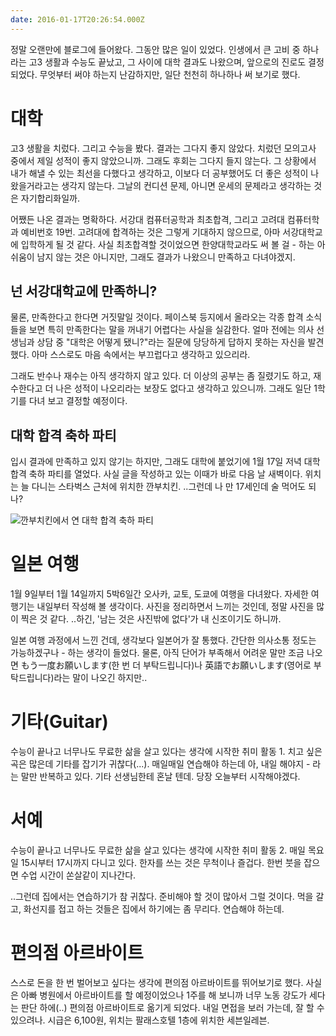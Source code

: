 ```yaml
---
date: 2016-01-17T20:26:54.000Z
---
```


<p>정말 오랜만에 블로그에 들어왔다. 그동안 많은 일이 있었다. 인생에서 큰 고비 중 하나라는 고3 생활과 수능도 끝났고, 그 사이에 대학 결과도 나왔으며, 앞으로의 진로도 결정되었다. 무엇부터 써야 하는지 난감하지만, 일단 천천히 하나하나 써 보기로 했다.</p>
<h1 id="">대학</h1>
<p>고3 생활을 치렀다. 그리고 수능을 봤다. 결과는 그다지 좋지 않았다. 치렀던 모의고사 중에서 제일 성적이 좋지 않았으니까. 그래도 후회는 그다지 들지 않는다. 그 상황에서 내가 해낼 수 있는 최선을 다했다고 생각하고, 이보다 더 공부했어도 더 좋은 성적이 나왔을거라고는 생각지 않는다. 그날의 컨디션 문제, 아니면 운세의 문제라고 생각하는 것은 자기합리화일까.</p>
<p>어쨌든 나온 결과는 명확하다. 서강대 컴퓨터공학과 최초합격, 그리고 고려대 컴퓨터학과 예비번호 19번. 고려대에 합격하는 것은 그렇게 기대하지 않으므로, 아마 서강대학교에 입학하게 될 것 같다. 사실 최초합격할 것이었으면 한양대학교라도 써 볼 걸 - 하는 아쉬움이 남지 않는 것은 아니지만, 그래도 결과가 나왔으니 만족하고 다녀야겠지.</p>
<h2 id="">넌 서강대학교에 만족하니?</h2>
<p>물론, 만족한다고 한다면 거짓말일 것이다. 페이스북 등지에서 올라오는 각종 합격 소식들을 보면 특히 만족한다는 말을 꺼내기 어렵다는 사실을 실감한다. 얼마 전에는 의사 선생님과 상담 중 &quot;대학은 어떻게 됐니?&quot;라는 질문에 당당하게 답하지 못하는 자신을 발견했다. 아마 스스로도 마음 속에서는 부끄럽다고 생각하고 있으리라.</p>
<p>그래도 반수나 재수는 아직 생각하지 않고 있다. 더 이상의 공부는 좀 질렸기도 하고, 재수한다고 더 나은 성적이 나오리라는 보장도 없다고 생각하고 있으니까. 그래도 일단 1학기를 다녀 보고 결정할 예정이다.</p>
<h2 id="">대학 합격 축하 파티</h2>
<p>입시 결과에 만족하고 있지 않기는 하지만, 그래도 대학에 붙었기에 1월 17일 저녁 대학 합격 축하 파티를 열었다. 사실 글을 작성하고 있는 이때가 바로 다음 날 새벽이다. 위치는 늘 다니는 스타벅스 근처에 위치한 깐부치킨. ..그런데 나 만 17세인데 술 먹어도 되나?</p>
<p><img src="https://static.sojin.io/images/migrated-photos/2016/01/KakaoTalk_20160117_200710261.jpg" alt="깐부치킨에서 연 대학 합격 축하 파티"></p>
<h1 id="">일본 여행</h1>
<p>1월 9일부터 1월 14일까지 5박6일간 오사카, 교토, 도쿄에 여행을 다녀왔다. 자세한 여행기는 내일부터 작성해 볼 생각이다. 사진을 정리하면서 느끼는 것인데, 정말 사진을 많이 찍은 것 같다. ..하긴, '남는 것은 사진밖에 없다'가 내 신조이기도 하니까.</p>
<p>일본 여행 과정에서 느낀 건데, 생각보다 일본어가 잘 통했다. 간단한 의사소통 정도는 가능하겠구나 - 하는 생각이 들었다. 물론, 아직 단어가 부족해서 어려운 말만 조금 나오면 もう一度お願いします(한 번 더 부탁드립니다)나 英語でお願いします(영어로 부탁드립니다)라는 말이 나오긴 하지만..</p>
<h1 id="guitar">기타(Guitar)</h1>
<p>수능이 끝나고 너무나도 무료한 삶을 살고 있다는 생각에 시작한 취미 활동 1. 치고 싶은 곡은 많은데 기타를 잡기가 귀찮다(...). 매일매일 연습해야 하는데 아, 내일 해야지 - 라는 말만 반복하고 있다. 기타 선생님한테 혼날 텐데. 당장 오늘부터 시작해야겠다.</p>
<h1 id="">서예</h1>
<p>수능이 끝나고 너무나도 무료한 삶을 살고 있다는 생각에 시작한 취미 활동 2. 매일 목요일 15시부터 17시까지 다니고 있다. 한자를 쓰는 것은 무척이나 즐겁다. 한번 붓을 잡으면 수업 시간이 쏜살같이 지나간다.</p>
<p>..그런데 집에서는 연습하기가 참 귀찮다. 준비해야 할 것이 많아서 그럴 것이다. 먹을 갈고, 화선지를 접고 하는 것들은 집에서 하기에는 좀 무리다. 연습해야 하는데.</p>
<h1 id="">편의점 아르바이트</h1>
<p>스스로 돈을 한 번 벌어보고 싶다는 생각에 편의점 아르바이트를 뛰어보기로 했다. 사실은 아빠 병원에서 아르바이트를 할 예정이었으나 1주를 해 보니까 너무 노동 강도가 세다는 판단 하에(..) 편의점 아르바이트로 옮기게 되었다. 내일 면접을 보러 가는데, 잘 할 수 있으려나. 시급은 6,100원, 위치는 팔래스호텔 1층에 위치한 세븐일레븐.</p>
